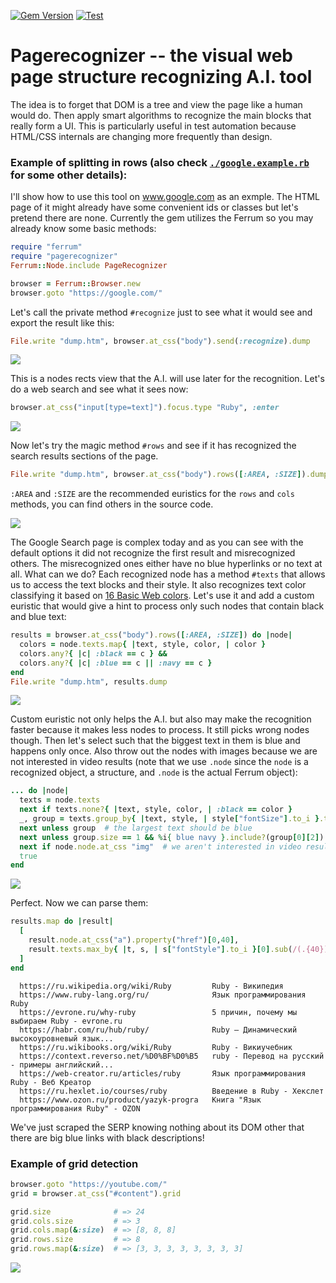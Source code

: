 [![Gem Version](https://badge.fury.io/rb/pagerecognizer.svg)](http://badge.fury.io/rb/pagerecognizer)
[![Test](https://github.com/nakilon/pagerecognizer/workflows/.github/workflows/test.yaml/badge.svg)](https://github.com/Nakilon/pagerecognizer/actions)

# Pagerecognizer -- the visual web page structure recognizing A.I. tool

The idea is to forget that DOM is a tree and view the page like a human would do. Then apply smart algorithms to recognize the main blocks that really form a UI.
This is particularly useful in test automation because HTML/CSS internals are changing more frequently than design.

### Example of splitting in rows (also check [`./google.example.rb`](google.example.rb) for some other details):

I'll show how to use this tool on www.google.com as an exmple. The HTML page of it might already have some convenient ids or classes but let's pretend there are none. Currently the gem utilizes the Ferrum so you may already know some basic methods:
```ruby
require "ferrum"
require "pagerecognizer"
Ferrum::Node.include PageRecognizer

browser = Ferrum::Browser.new
browser.goto "https://google.com/"
```
Let's call the private method `#recognize` just to see what it would see and export the result like this:
```ruby
File.write "dump.htm", browser.at_css("body").send(:recognize).dump
```

![](http://gems.nakilon.pro.storage.yandexcloud.net/pagerecognizer/google.png)

This is a nodes rects view that the A.I. will use later for the recognition. Let's do a web search and see what it sees now:
```ruby
browser.at_css("input[type=text]").focus.type "Ruby", :enter
```

![](http://gems.nakilon.pro.storage.yandexcloud.net/pagerecognizer/ruby.png)

Now let's try the magic method `#rows` and see if it has recognized the search results sections of the page.
```ruby
File.write "dump.htm", browser.at_css("body").rows([:AREA, :SIZE]).dump
```
`:AREA` and `:SIZE` are the recommended euristics for the `rows` and `cols` methods, you can find others in the source code.

![](http://gems.nakilon.pro.storage.yandexcloud.net/pagerecognizer/rows.png)

The Google Search page is complex today and as you can see with the default options it did not recognize the first result and misrecognized others. The misrecognized ones either have no blue hyperlinks or no text at all. What can we do? Each recognized node has a method `#texts` that allows us to access the text blocks and their style. It also recognizes text color classifying it based on [16 Basic Web colors](https://en.wikipedia.org/wiki/Web_colors#Basic_colors). Let's use it and add a custom euristic that would give a hint to process only such nodes that contain black and blue text:
```ruby
results = browser.at_css("body").rows([:AREA, :SIZE]) do |node|
  colors = node.texts.map{ |text, style, color, | color }
  colors.any?{ |c| :black == c } &&
  colors.any?{ |c| :blue == c || :navy == c }
end
File.write "dump.htm", results.dump
```

![](http://gems.nakilon.pro.storage.yandexcloud.net/pagerecognizer/blackblue.png)

Custom euristic not only helps the A.I. but also may make the recognition faster because it makes less nodes to process. It still picks wrong nodes though. Then let's select such that the biggest text in them is blue and happens only once. Also throw out the nodes with images because we are not interested in video results (note that we use `.node` since the `node` is a recognized object, a structure, and `.node` is the actual Ferrum object):
```ruby
... do |node|
  texts = node.texts
  next if texts.none?{ |text, style, color, | :black == color }
  _, group = texts.group_by{ |text, style, | style["fontSize"].to_i }.to_a.max_by(&:first)
  next unless group  # the largest text should be blue
  next unless group.size == 1 && %i{ blue navy }.include?(group[0][2])
  next if node.node.at_css "img"  # we aren't interested in video results
  true
end
```

![](http://gems.nakilon.pro.storage.yandexcloud.net/pagerecognizer/perfect.png)

Perfect. Now we can parse them:
```ruby
results.map do |result|
  [
    result.node.at_css("a").property("href")[0,40],
    result.texts.max_by{ |t, s, | s["fontStyle"].to_i }[0].sub(/(.{40}) .+/, "\\1..."),
  ]
end
```
```none                                                                 
  https://ru.wikipedia.org/wiki/Ruby         Ruby - Википедия                                   
  https://www.ruby-lang.org/ru/              Язык программирования Ruby                         
  https://evrone.ru/why-ruby                 5 причин, почему мы выбираем Ruby - evrone.ru      
  https://habr.com/ru/hub/ruby/              Ruby — Динамический высокоуровневый язык...        
  https://ru.wikibooks.org/wiki/Ruby         Ruby - Викиучебник                                 
  https://context.reverso.net/%D0%BF%D0%B5   ruby - Перевод на русский - примеры английский...  
  https://web-creator.ru/articles/ruby       Язык программирования Ruby - Веб Креатор           
  https://ru.hexlet.io/courses/ruby          Введение в Ruby - Хекслет                          
  https://www.ozon.ru/product/yazyk-progra   Книга "Язык программирования Ruby" - OZON        
```
We've just scraped the SERP knowing nothing about its DOM other that there are big blue links with black descriptions!

### Example of grid detection

```ruby
browser.goto "https://youtube.com/"
grid = browser.at_css("#content").grid

grid.size              # => 24
grid.cols.size         # => 3
grid.cols.map(&:size)  # => [8, 8, 8]
grid.rows.size         # => 8
grid.rows.map(&:size)  # => [3, 3, 3, 3, 3, 3, 3, 3]
```
![](http://gems.nakilon.pro.storage.yandexcloud.net/pagerecognizer/youtube.grid.png)


